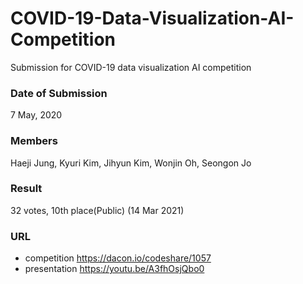 # COVID-19-Data-Visualization-AI-Competition
Submission for COVID-19 data visualization AI competition

### Date of Submission
7 May, 2020 <br>

### Members
Haeji Jung, Kyuri Kim, Jihyun Kim, Wonjin Oh, Seongon Jo<br>

### Result
32 votes, 10th place(Public) (14 Mar 2021)

### URL
- competition https://dacon.io/codeshare/1057
- presentation https://youtu.be/A3fhOsjQbo0
